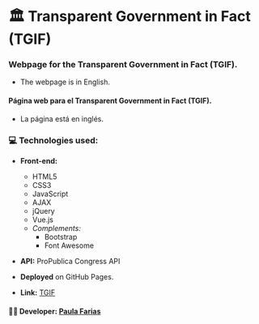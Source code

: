 # :classical_building: Transparent Government in Fact (TGIF)

### Webpage for the Transparent Government in Fact (TGIF).
- The webpage is in English.

#### Página web para el Transparent Government in Fact (TGIF).
- La página está en inglés.

### :computer: Technologies used: 
- **Front-end:** 
  - HTML5
  - CSS3
  - JavaScript
  - AJAX
  - jQuery
  - Vue.js
  - _Complements:_
    - Bootstrap
    - Font Awesome
    
- **API:** ProPublica Congress API

- **Deployed** on GitHub Pages.

- **Link:** [TGIF](https://pauladanielafarias.github.io/TGIF/)


#### :woman_technologist: **Developer:** [Paula Farias](https://linkedin.com/in/paulafarias)






